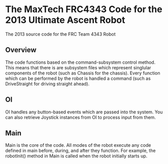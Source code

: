 The MaxTech FRC4343 Code for the 2013 Ultimate Ascent Robot
===

The 2013 source code for the FRC Team 4343 Robot

Overview
---
The code functions based on the command-subsystem control method.
This means that there is are subsystem files which represent singlular components of the robot (such as Chassis for the chassis).
Every function which can be performed by the robot is handled a command (such as DriveStraight for driving straight ahead).

OI
---
OI handles any button-based events which are passed into the system.
You can also retrieve Joystick instances from OI to process input from them.

Main
---
Main is the core of the code. All modes of the robot execute any code defined in main before, during, and after they function.
For example, the robotInit() method in Main is called when the robot initially starts up.